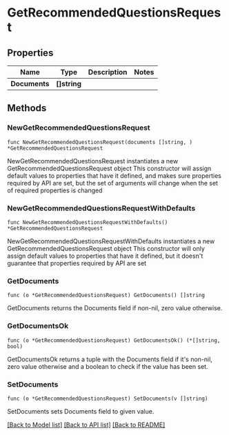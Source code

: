 # GetRecommendedQuestionsRequest

## Properties

Name | Type | Description | Notes
------------ | ------------- | ------------- | -------------
**Documents** | **[]string** |  | 

## Methods

### NewGetRecommendedQuestionsRequest

`func NewGetRecommendedQuestionsRequest(documents []string, ) *GetRecommendedQuestionsRequest`

NewGetRecommendedQuestionsRequest instantiates a new GetRecommendedQuestionsRequest object
This constructor will assign default values to properties that have it defined,
and makes sure properties required by API are set, but the set of arguments
will change when the set of required properties is changed

### NewGetRecommendedQuestionsRequestWithDefaults

`func NewGetRecommendedQuestionsRequestWithDefaults() *GetRecommendedQuestionsRequest`

NewGetRecommendedQuestionsRequestWithDefaults instantiates a new GetRecommendedQuestionsRequest object
This constructor will only assign default values to properties that have it defined,
but it doesn't guarantee that properties required by API are set

### GetDocuments

`func (o *GetRecommendedQuestionsRequest) GetDocuments() []string`

GetDocuments returns the Documents field if non-nil, zero value otherwise.

### GetDocumentsOk

`func (o *GetRecommendedQuestionsRequest) GetDocumentsOk() (*[]string, bool)`

GetDocumentsOk returns a tuple with the Documents field if it's non-nil, zero value otherwise
and a boolean to check if the value has been set.

### SetDocuments

`func (o *GetRecommendedQuestionsRequest) SetDocuments(v []string)`

SetDocuments sets Documents field to given value.



[[Back to Model list]](../README.md#documentation-for-models) [[Back to API list]](../README.md#documentation-for-api-endpoints) [[Back to README]](../README.md)


